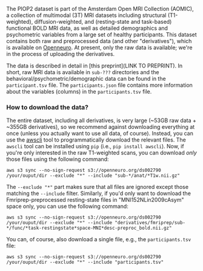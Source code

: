 The PIOP2 dataset is part of the Amsterdam Open MRI Collection (AOMIC), a collection of multimodal (3T) MRI datasets including structural (T1-weighted), diffusion-weighted, and (resting-state and task-based) functional BOLD MRI data, as well as detailed demographics and psychometric variables from a large set of healthy participants.
This dataset contains both raw and preprocessed data (and other "derivatives"), which is available on [Openneuro](https://openneuro.org/datasets/ds002790).
At present, only the raw data is available; we're in the process of uploading the derivatives.

The data is described in detail in [this preprint](LINK TO PREPRINT).
In short, raw MRI data is available in `sub-???` directories and the behavioral/psychometric/demographic data can be found in the `participant.tsv` file.
The `participants.json` file contains more information about the variables (columns) in the `participants.tsv` file.

### How to download the data?
The entire dataset, including all derivatives, is very large (~53GB raw data + ~355GB derivatives), so we recommend against downloading everything at once (unless you actually want to use all data, of course).
Instead, you can use the [awscli](https://aws.amazon.com/cli/) tool to programmatically download the relevant files. 
The `awscli` tool can be installed using `pip` (i.e., `pip install awscli`). Now, if you're only interested in the raw T1-weighted scans, you can download *only* those files using the following command:

```
aws s3 sync --no-sign-request s3://openneuro.org/ds002790 /your/ouput/dir --exclude "*" --include "sub-*/anat/*T1w.nii.gz"
```

The `--exclude "*"` part makes sure that all files are ignored except those matching the `--include` filter. 
Similarly, if you'd only want to download the Fmriprep-preprocessed resting-state files in "MNI152NLin2009cAsym" space only, you can use the following command:

```
aws s3 sync --no-sign-request s3://openneuro.org/ds002790 /your/ouput/dir --exclude "*" --include "derivatives/fmriprep/sub-*/func/*task-restingstate*space-MNI*desc-preproc_bold.nii.gz"
```

You can, of course, also download a single file, e.g., the `participants.tsv` file:

```
aws s3 sync --no-sign-request s3://openneuro.org/ds002790 /your/ouput/dir --exclude "*" --include "participants.tsv"
```
